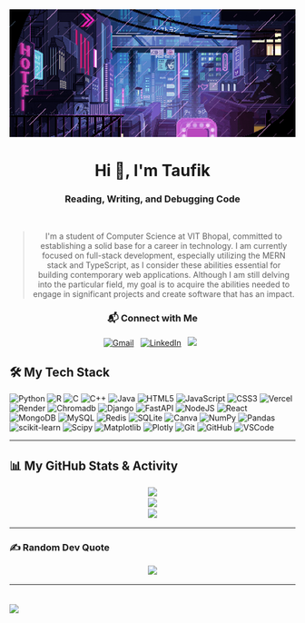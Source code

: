 <div align="center">
  <img src="assets/banner3.gif" alt="banner">
</div>

<div align="center">
  <h1>Hi 👋, I'm Taufik</h1>
  <h3>Reading, Writing, and Debugging Code</h3>
</div>

<br>

<div align="center">
  <blockquote>
    <p>
      I'm a student of Computer Science at VIT Bhopal, committed to establishing a solid base for a career in technology. I am currently focused on full-stack development, especially utilizing the MERN stack and TypeScript, as I consider these abilities essential for building contemporary web applications. Although I am still delving into the particular field, my goal is to acquire the abilities needed to engage in significant projects and create software that has an impact.
    </p>
  </blockquote>
</div>

<div align="center">
  <h3>📬 Connect with Me</h3>
  <p>
    <a href="mailto:hussaintaufik@gmail.com"><img src="https://img.shields.io/badge/Gmail-D14836?style=for-the-badge&logo=gmail&logoColor=white" alt="Gmail" /></a>
    &nbsp;
    <a href="https://www.linkedin.com/in/taufikhussainx22/"><img src="https://img.shields.io/badge/LinkedIn-%230077B5.svg?&style=for-the-badge&logo=linkedin&logoColor=white" alt="LinkedIn" /></a>
    &nbsp;
    <a href="https://x.com/tfkx22"><img src="https://img.shields.io/badge/X%2FTwitter-black?&style=for-the-badge&logo=twitter&logoColor=white"/></a>
    &nbsp;
  </p>
</div>


## 🛠️ My Tech Stack
![Python](https://img.shields.io/badge/python-3670A0?style=for-the-badge&logo=python&logoColor=ffdd54) ![R](https://img.shields.io/badge/r-%23276DC3.svg?style=for-the-badge&logo=r&logoColor=white) ![C](https://img.shields.io/badge/c-%2300599C.svg?style=for-the-badge&logo=c&logoColor=white) ![C++](https://img.shields.io/badge/c++-%2300599C.svg?style=for-the-badge&logo=c%2B%2B&logoColor=white) ![Java](https://img.shields.io/badge/java-%23ED8B00.svg?style=for-the-badge&logo=openjdk&logoColor=white) ![HTML5](https://img.shields.io/badge/html5-%23E34F26.svg?style=for-the-badge&logo=html5&logoColor=white) ![JavaScript](https://img.shields.io/badge/javascript-%23323330.svg?style=for-the-badge&logo=javascript&logoColor=%23F7DF1E) ![CSS3](https://img.shields.io/badge/css3-%231572B6.svg?style=for-the-badge&logo=css3&logoColor=white) ![Vercel](https://img.shields.io/badge/vercel-%23000000.svg?style=for-the-badge&logo=vercel&logoColor=white) ![Render](https://img.shields.io/badge/Render-%46E3B7.svg?style=for-the-badge&logo=render&logoColor=white) ![Chromadb](https://img.shields.io/badge/Chroma%20DB-Vector%20Database?style=for-the-badge&logo=chromadb) ![Django](https://img.shields.io/badge/django-%23092E20.svg?style=for-the-badge&logo=django&logoColor=white) ![FastAPI](https://img.shields.io/badge/FastAPI-005571?style=for-the-badge&logo=fastapi) ![NodeJS](https://img.shields.io/badge/node.js-6DA55F?style=for-the-badge&logo=node.js&logoColor=white) ![React](https://img.shields.io/badge/react-%2320232a.svg?style=for-the-badge&logo=react&logoColor=%2361DAFB) ![MongoDB](https://img.shields.io/badge/MongoDB-%234ea94b.svg?style=for-the-badge&logo=mongodb&logoColor=white) ![MySQL](https://img.shields.io/badge/mysql-4479A1.svg?style=for-the-badge&logo=mysql&logoColor=white) ![Redis](https://img.shields.io/badge/redis-%23DD0031.svg?style=for-the-badge&logo=redis&logoColor=white) ![SQLite](https://img.shields.io/badge/sqlite-%2307405e.svg?style=for-the-badge&logo=sqlite&logoColor=white) ![Canva](https://img.shields.io/badge/Canva-%2300C4CC.svg?style=for-the-badge&logo=Canva&logoColor=white) ![NumPy](https://img.shields.io/badge/numpy-%23013243.svg?style=for-the-badge&logo=numpy&logoColor=white) ![Pandas](https://img.shields.io/badge/pandas-%23150458.svg?style=for-the-badge&logo=pandas&logoColor=white) ![scikit-learn](https://img.shields.io/badge/scikit--learn-%23F7931E.svg?style=for-the-badge&logo=scikit-learn&logoColor=white) ![Scipy](https://img.shields.io/badge/SciPy-%230C55A5.svg?style=for-the-badge&logo=scipy&logoColor=%white) ![Matplotlib](https://img.shields.io/badge/Matplotlib-%23ffffff.svg?style=for-the-badge&logo=Matplotlib&logoColor=black) ![Plotly](https://img.shields.io/badge/Plotly-%233F4F75.svg?style=for-the-badge&logo=plotly&logoColor=white) ![Git](https://img.shields.io/badge/git-%23F05033.svg?style=for-the-badge&logo=git&logoColor=white) ![GitHub](https://img.shields.io/badge/github-%23121011.svg?style=for-the-badge&logo=github&logoColor=white) ![VSCode](https://img.shields.io/badge/Visual%20Studio%20Code-007ACC?style=for-the-badge&logo=visualstudiocode&logoColor=blue) 

---

## 📊 My GitHub Stats & Activity
<div align="center">
  <img src="https://github-readme-stats.vercel.app/api?username=taufikx22&theme=aura&hide_border=false&include_all_commits=true&count_private=true" />
  <br/>
  <img src="https://nirzak-streak-stats.vercel.app/?user=taufikx22&theme=aura&hide_border=false" />
  <br/>
  <img src="https://github-readme-stats.vercel.app/api/top-langs/?username=taufikx22&theme=aura&hide_border=false&include_all_commits=true&count_private=true&layout=compact" />
</div>

---
### ✍️ Random Dev Quote

<div align= "center">
<img src="https://quotes-github-readme.vercel.app/api?type=horizontal&theme=dark" width="60%"/>
</div>

---
[![](https://visitcount.itsvg.in/api?id=taufikx22&icon=0&color=0)](https://visitcount.itsvg.in)
---

<!---
## 🏆 Badges & Achievements

<div align="center">
  <a href="https://holopin.io/@**[YOUR_HOLOPIN_USERNAME]**">
    <img src="https://holopin.me/**[YOUR_HOLOPIN_USERNAME]**" alt="Holopin Badges">
  </a>
</div>

---

## 🐍 My Contribution Graph

<div align="center">
</div>

<br>

<div align="center">
</div>


<br>

<div align="center">
  <img src="**[YOUR_FOOTER_IMAGE_URL]**" width="100px">
</div>

